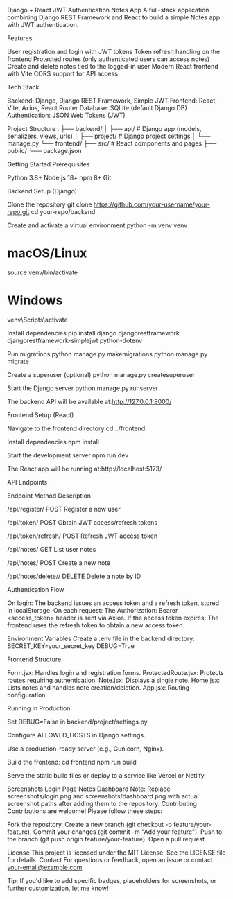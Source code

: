 Django + React JWT Authentication Notes App
A full-stack application combining Django REST Framework and React to build a simple Notes app with JWT authentication.

Features

User registration and login with JWT tokens
Token refresh handling on the frontend
Protected routes (only authenticated users can access notes)
Create and delete notes tied to the logged-in user
Modern React frontend with Vite
CORS support for API access

Tech Stack

Backend: Django, Django REST Framework, Simple JWT
Frontend: React, Vite, Axios, React Router
Database: SQLite (default Django DB)
Authentication: JSON Web Tokens (JWT)

Project Structure
.
├── backend/
│   ├── api/                # Django app (models, serializers, views, urls)
│   ├── project/            # Django project settings
│   └── manage.py
└── frontend/
    ├── src/                # React components and pages
    ├── public/
    └── package.json

Getting Started
Prerequisites

Python 3.8+
Node.js 18+
npm 8+
Git

Backend Setup (Django)

Clone the repository
git clone https://github.com/your-username/your-repo.git
cd your-repo/backend


Create and activate a virtual environment
python -m venv venv
# macOS/Linux
source venv/bin/activate
# Windows
venv\Scripts\activate


Install dependencies
pip install django djangorestframework djangorestframework-simplejwt python-dotenv


Run migrations
python manage.py makemigrations
python manage.py migrate


Create a superuser (optional)
python manage.py createsuperuser


Start the Django server
python manage.py runserver

The backend API will be available at:http://127.0.0.1:8000/


Frontend Setup (React)

Navigate to the frontend directory
cd ../frontend


Install dependencies
npm install


Start the development server
npm run dev

The React app will be running at:http://localhost:5173/


API Endpoints



Endpoint
Method
Description



/api/register/
POST
Register a new user


/api/token/
POST
Obtain JWT access/refresh tokens


/api/token/refresh/
POST
Refresh JWT access token


/api/notes/
GET
List user notes


/api/notes/
POST
Create a new note


/api/notes/delete/<id>/
DELETE
Delete a note by ID


Authentication Flow

On login: The backend issues an access token and a refresh token, stored in localStorage.
On each request: The Authorization: Bearer <access_token> header is sent via Axios.
If the access token expires: The frontend uses the refresh token to obtain a new access token.

Environment Variables
Create a .env file in the backend directory:
SECRET_KEY=your_secret_key
DEBUG=True

Frontend Structure

Form.jsx: Handles login and registration forms.
ProtectedRoute.jsx: Protects routes requiring authentication.
Note.jsx: Displays a single note.
Home.jsx: Lists notes and handles note creation/deletion.
App.jsx: Routing configuration.

Running in Production

Set DEBUG=False in backend/project/settings.py.

Configure ALLOWED_HOSTS in Django settings.

Use a production-ready server (e.g., Gunicorn, Nginx).

Build the frontend:
cd frontend
npm run build


Serve the static build files or deploy to a service like Vercel or Netlify.


Screenshots
Login Page
Notes Dashboard
Note: Replace screenshots/login.png and screenshots/dashboard.png with actual screenshot paths after adding them to the repository.
Contributing
Contributions are welcome! Please follow these steps:

Fork the repository.
Create a new branch (git checkout -b feature/your-feature).
Commit your changes (git commit -m "Add your feature").
Push to the branch (git push origin feature/your-feature).
Open a pull request.

License
This project is licensed under the MIT License. See the LICENSE file for details.
Contact
For questions or feedback, open an issue or contact your-email@example.com.

Tip: If you'd like to add specific badges, placeholders for screenshots, or further customization, let me know!

